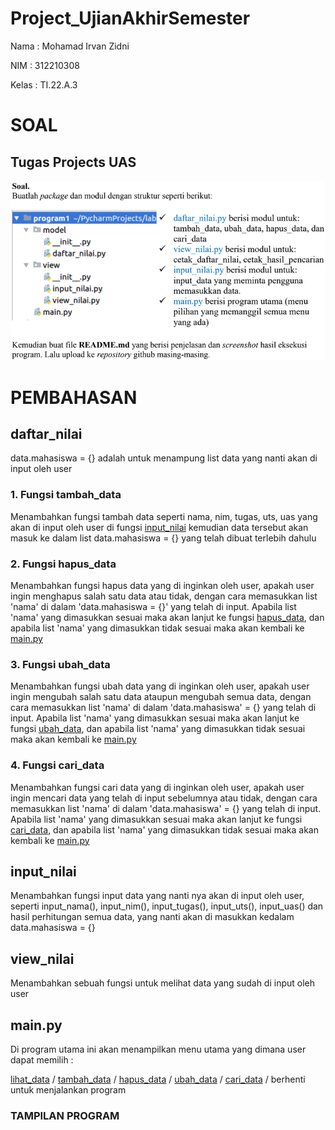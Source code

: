 # Project_UjianAkhirSemester

Nama : Mohamad Irvan Zidni

NIM : 312210308

Kelas : TI.22.A.3

# SOAL

## Tugas Projects UAS

![Img](Foto/Soal%20Projects%20UAS.png)

# PEMBAHASAN

## daftar_nilai

data.mahasiswa = {} adalah untuk menampung list data yang nanti akan di input oleh user

### 1. Fungsi tambah_data

Menambahkan fungsi tambah data seperti nama, nim, tugas, uts, uas yang akan di input oleh user di fungsi [input_nilai](https://github.com/MohamadIrvanZidni/Project_UjianAkhirSemester#input_nilai) kemudian data tersebut akan masuk ke dalam list data.mahasiswa = {} yang telah dibuat terlebih dahulu

### 2. Fungsi hapus_data

Menambahkan fungsi hapus data yang di inginkan oleh user, apakah user ingin menghapus salah satu data atau tidak, dengan cara memasukkan list 'nama' di dalam 'data.mahasiswa = {}' yang telah di input. Apabila list 'nama' yang dimasukkan sesuai maka akan lanjut ke fungsi [hapus_data](https://github.com/MohamadIrvanZidni/Project_UjianAkhirSemester#2-fungsi-hapus_data), dan apabila list 'nama' yang dimasukkan tidak sesuai maka akan kembali ke [main.py](https://github.com/MohamadIrvanZidni/Project_UjianAkhirSemester#mainpy)

### 3. Fungsi ubah_data

Menambahkan fungsi ubah data yang di inginkan oleh user, apakah user ingin mengubah salah satu data ataupun mengubah semua data, dengan cara memasukkan list 'nama' di dalam 'data.mahasiswa' = {} yang telah di input. Apabila list 'nama' yang dimasukkan sesuai maka akan lanjut ke fungsi [ubah_data](https://github.com/MohamadIrvanZidni/Project_UjianAkhirSemester#3-fungsi-ubah_data), dan apabila list 'nama' yang dimasukkan tidak sesuai maka akan kembali ke [main.py](https://github.com/MohamadIrvanZidni/Project_UjianAkhirSemester#mainpy)

### 4. Fungsi cari_data

Menambahkan fungsi cari data yang di inginkan oleh user, apakah user ingin mencari data yang telah di input sebelumnya atau tidak, dengan cara memasukkan list 'nama' di dalam 'data.mahasiswa' = {} yang telah di input. Apabila list 'nama' yang dimasukkan sesuai maka akan lanjut ke fungsi [cari_data](https://github.com/MohamadIrvanZidni/Project_UjianAkhirSemester#4-fungsi-cari_data), dan apabila list 'nama' yang dimasukkan tidak sesuai maka akan kembali ke [main.py](https://github.com/MohamadIrvanZidni/Project_UjianAkhirSemester#mainpy)

## input_nilai

Menambahkan fungsi input data yang nanti nya akan di input oleh user, seperti  input_nama(), input_nim(), input_tugas(), input_uts(), input_uas() dan hasil perhitungan semua data, yang nanti akan di masukkan kedalam data.mahasiswa = {}

## view_nilai

Menambahkan sebuah fungsi untuk melihat data yang sudah di input oleh user

## main.py

Di program utama ini akan menampilkan menu utama yang dimana user dapat memilih :

[lihat_data](https://github.com/MohamadIrvanZidni/Project_UjianAkhirSemester#input_nilai) / [tambah_data](https://github.com/MohamadIrvanZidni/Project_UjianAkhirSemester#1-fungsi-tambah_data) / [hapus_data](https://github.com/MohamadIrvanZidni/Project_UjianAkhirSemester#2-fungsi-hapus_data) / [ubah_data](https://github.com/MohamadIrvanZidni/Project_UjianAkhirSemester#3-fungsi-ubah_data) / [cari_data](https://github.com/MohamadIrvanZidni/Project_UjianAkhirSemester#4-fungsi-cari_data) / berhenti untuk menjalankan program

### TAMPILAN PROGRAM